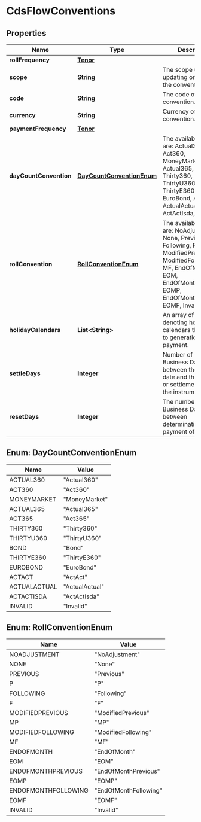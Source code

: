 

# CdsFlowConventions

## Properties

Name | Type | Description | Notes
------------ | ------------- | ------------- | -------------
**rollFrequency** | [**Tenor**](Tenor.md) |  | 
**scope** | **String** | The scope used when updating or inserting the convention. |  [optional]
**code** | **String** | The code of the convention. |  [optional]
**currency** | **String** | Currency of the flow convention. | 
**paymentFrequency** | [**Tenor**](Tenor.md) |  | 
**dayCountConvention** | [**DayCountConventionEnum**](#DayCountConventionEnum) | The available values are: Actual360, Act360, MoneyMarket, Actual365, Act365, Thirty360, ThirtyU360, Bond, ThirtyE360, EuroBond, ActAct, ActualActual, ActActIsda, Invalid | 
**rollConvention** | [**RollConventionEnum**](#RollConventionEnum) | The available values are: NoAdjustment, None, Previous, P, Following, F, ModifiedPrevious, MP, ModifiedFollowing, MF, EndOfMonth, EOM, EndOfMonthPrevious, EOMP, EndOfMonthFollowing, EOMF, Invalid | 
**holidayCalendars** | **List&lt;String&gt;** | An array of strings denoting holiday calendars that apply to generation and payment. | 
**settleDays** | **Integer** | Number of Good Business Days between the trade date and the effective or settlement date of the instrument. |  [optional]
**resetDays** | **Integer** | The number of Good Business Days between determination and payment of reset. |  [optional]



## Enum: DayCountConventionEnum

Name | Value
---- | -----
ACTUAL360 | &quot;Actual360&quot;
ACT360 | &quot;Act360&quot;
MONEYMARKET | &quot;MoneyMarket&quot;
ACTUAL365 | &quot;Actual365&quot;
ACT365 | &quot;Act365&quot;
THIRTY360 | &quot;Thirty360&quot;
THIRTYU360 | &quot;ThirtyU360&quot;
BOND | &quot;Bond&quot;
THIRTYE360 | &quot;ThirtyE360&quot;
EUROBOND | &quot;EuroBond&quot;
ACTACT | &quot;ActAct&quot;
ACTUALACTUAL | &quot;ActualActual&quot;
ACTACTISDA | &quot;ActActIsda&quot;
INVALID | &quot;Invalid&quot;



## Enum: RollConventionEnum

Name | Value
---- | -----
NOADJUSTMENT | &quot;NoAdjustment&quot;
NONE | &quot;None&quot;
PREVIOUS | &quot;Previous&quot;
P | &quot;P&quot;
FOLLOWING | &quot;Following&quot;
F | &quot;F&quot;
MODIFIEDPREVIOUS | &quot;ModifiedPrevious&quot;
MP | &quot;MP&quot;
MODIFIEDFOLLOWING | &quot;ModifiedFollowing&quot;
MF | &quot;MF&quot;
ENDOFMONTH | &quot;EndOfMonth&quot;
EOM | &quot;EOM&quot;
ENDOFMONTHPREVIOUS | &quot;EndOfMonthPrevious&quot;
EOMP | &quot;EOMP&quot;
ENDOFMONTHFOLLOWING | &quot;EndOfMonthFollowing&quot;
EOMF | &quot;EOMF&quot;
INVALID | &quot;Invalid&quot;



